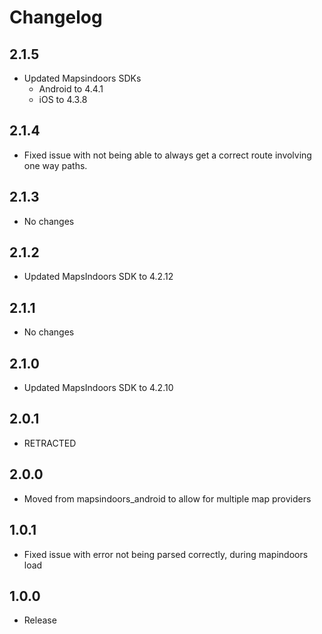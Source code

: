 # Changelog

## 2.1.5

* Updated Mapsindoors SDKs
  * Android to 4.4.1
  * iOS to 4.3.8

## 2.1.4

* Fixed issue with not being able to always get a correct route involving one way paths.

## 2.1.3

* No changes

## 2.1.2

* Updated MapsIndoors SDK to 4.2.12

## 2.1.1

* No changes

## 2.1.0

* Updated MapsIndoors SDK to 4.2.10

## 2.0.1

* RETRACTED

## 2.0.0

* Moved from mapsindoors_android to allow for multiple map providers

## 1.0.1

* Fixed issue with error not being parsed correctly, during mapindoors load

## 1.0.0

* Release
